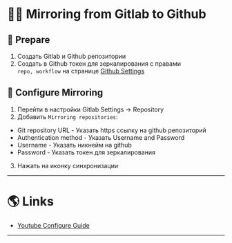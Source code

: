 # 👯‍♀️ Mirroring from Gitlab to Github

## 📝 Prepare

1. Создать Gitlab и Github репозитории
2. Создать в Github токен для зеркалирования с правами `repo, workflow` на странице [Github Settings](https://github.com/settings/tokens)

## 🔨 Configure Mirroring

1. Перейти в настройки Gitlab Settings -> Repository
2. Добавить `Mirroring repositories`:

  - Git repository URL - Указать https ссылку на github репозиторий
  - Authentication method - Указать Username and Password
  - Username - Указать никнейм на github
  - Password - Указать токен для зеркалирования

3. Нажать на иконку синхронизации

---

# 🌎 Links

- [Youtube Configure Guide](https://www.youtube.com/watch?v=E4Y6A1HplWc)

---
